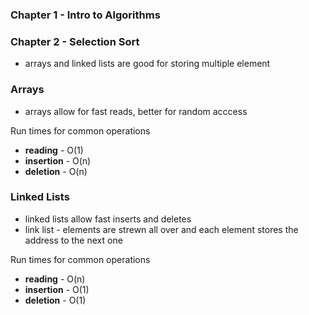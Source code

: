 ### Chapter 1 - Intro  to Algorithms 

### Chapter 2 - Selection Sort  

- arrays and linked lists are good for storing multiple element
### Arrays
- arrays allow for fast reads, better for random acccess

Run times for common operations <br>
- **reading** - O(1)  <br>
- **insertion** - O(n)  <br>
- **deletion** - O(n)

### Linked Lists
- linked lists allow fast inserts and deletes 
- link list - elements are strewn all over and each element stores the address to the next one 

Run times for common operations <br>
- **reading** - O(n) <br>
- **insertion** - O(1) <br>
- **deletion** - O(1) <br>
